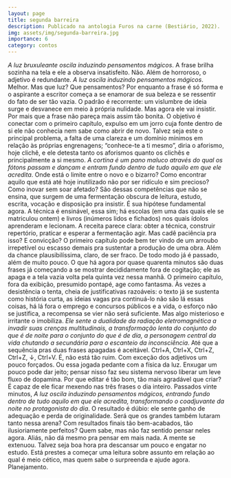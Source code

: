 ```yaml
---
layout: page
title: segunda barreira
description: Publicado na antologia Furos na carne (Bestiário, 2022).
img: assets/img/segunda-barreira.jpg
importance: 6
category: contos
---
```


*A luz bruxuleante oscila induzindo pensamentos mágicos*. A frase brilha sozinha na tela e ele a observa insatisfeito. Não. Além de horroroso, o adjetivo é redundante. *A luz oscila induzindo pensamentos mágicos*. Melhor. Mas que luz? Que pensamentos? Por enquanto a frase é só forma e o aspirante a escritor começa a se enamorar de sua beleza e se ressentir do fato de ser tão vazia. O padrão é recorrente: um vislumbre de ideia surge e desvanece em meio à própria nulidade. Mas agora ele vai insistir. Por mais que a frase não pareça mais assim tão bonita. O objetivo é conectar com o primeiro capítulo, expulso em um jorro cuja fonte dentro de si ele não conhecia nem sabe como abrir de novo. Talvez seja este o principal problema, a falta de uma clareza e um domínio mínimos em relação às próprias engrenagens; “conhece-te a ti mesmo”, diria o aforismo, hoje clichê, e ele detesta tanto os aforismos quanto os clichês e principalmente a si mesmo. *A cortina é um pano maluco através do qual os fótons passam e dançam e entram fundo dentro de tudo aquilo em que ele acredita*. Onde está o limite entre o novo e o bizarro? Como encontrar aquilo que está até hoje inutilizado não por ser ridículo e sim precioso? Como inovar sem soar afetado? São dessas competências que não se ensina, que surgem de uma fermentação obscura de leitura, estudo, escrita, vocação e disposição pra insistir. É sua hipótese fundamental agora. A técnica é ensinável, essa sim; há escolas (em uma das quais ele se matriculou ontem) e livros (inúmeros lidos e fichados) nos quais ídolos aprenderam e lecionam. A receita parece clara: obter a técnica, construir repertório, praticar e esperar a fermentação agir. Mas cadê paciência pra isso? E convicção? O primeiro capítulo pode bem ter vindo de um arroubo irrepetível ou escasso demais pra sustentar a produção de uma obra. Além da chance plausibilíssima, claro, de ser fraco. De todo modo já é passado, além de muito pouco. O que há agora por quase quarenta minutos são duas frases já começando a se mostrar decididamente fora de cogitação; ele as apaga e a tela vazia volta pela quinta vez nessa manhã. O primeiro capítulo, fora da exibição, presumido pontapé, age como fantasma. Às vezes a desistência o tenta, cheia de justificativas razoáveis: o texto já se sustenta como história curta, as ideias vagas pra continuá-lo não são lá essas coisas, há lá fora o emprego e concursos públicos e a vida, o esforço não se justifica, a recompensa se vier não será suficiente. Mas algo misterioso e irritante o imobiliza. *Ele sente a dualidade da radiação eletromagnética a invadir suas crenças multitudinais, a transformação lenta do conjunto do que é de noite para o conjunto do que é de dia, a personagem central da vida chutando a secundária para o escanteio da inconsciência*. Até que a sequência pras duas frases apagadas é aceitável. Ctrl+A, Ctrl+X, Ctrl+Z, Ctrl+Z, ↓, Ctrl+V. É, não está tão ruim. Com exceção dos adjetivos um pouco forçados. Ou essa jogada pedante com a física da luz. Enxugar um pouco pode dar jeito; pensar nisso faz seu sistema nervoso liberar um leve fluxo de dopamina. Por que editar é tão bom, tão mais agradável que criar? É capaz de ele ficar mexendo nas três frases o dia inteiro. Passados vinte minutos, *A luz oscila induzindo pensamentos mágicos, entrando fundo dentro de tudo aquilo em que ele acredita, transformando o coadjuvante da noite no protagonista do dia*. O resultado é dúbio: ele sente ganho de adequação e perda de originalidade. Será que os grandes também lutaram tanto nessa arena? Com resultados finais tão bem-acabados, tão ilusioriamente perfeitos? Quem sabe, mas não faz sentido pensar neles agora. Aliás, não dá mesmo pra pensar em mais nada. A mente se extenuou. Talvez seja boa hora pra descansar um pouco e engatar no estudo. Está prestes a começar uma leitura sobre assunto em relação ao qual é meio cético, mas quem sabe o surpreenda e ajude agora. Planejamento.